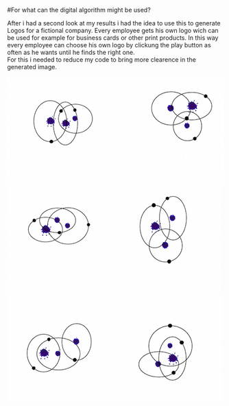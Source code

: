 #For what can the digital algorithm might be used? 

After i had a second look at my results i had the idea to use this to generate Logos for a fictional company. Every employee gets his own logo wich can be used for example for business cards or other print products. In this way every employee can choose his own logo by clickung the play button as often as he wants until he finds the right one.  
For this i needed to reduce my code to bring more clearence in the generated image.


![](images/gl1.png)![](images/gl2.png)![](images/gl3.png)![](images/gl4.png)![](images/gl5.png)![](images/gl6.png)
